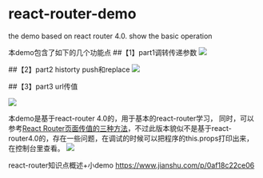 # react-router-demo
the demo  based on react router 4.0. show the basic operation

本demo包含了如下的几个功能点
##【1】part1调转传递参数
![](https://upload-images.jianshu.io/upload_images/5471980-41ab1987aa88e88c.gif?imageMogr2/auto-orient/strip)

##【2】part2 historty push和replace
![](https://upload-images.jianshu.io/upload_images/5471980-53d34c6757ebb6b3.gif?imageMogr2/auto-orient/strip)


##【3】part3  url传值

![](https://upload-images.jianshu.io/upload_images/5471980-1834705a95b74471.gif?imageMogr2/auto-orient/strip)

本demo是基于react-router 4.0的，用于基本的react-router学习，
同时，可以参考[React Router页面传值的三种方法](https://blog.csdn.net/qq_23158083/article/details/68488831)，不过此版本貌似不是基于react-router4.0的，存在一些问题，在调试的时候可以把程序的this.props打印出来，在控制台里查看。
![](https://upload-images.jianshu.io/upload_images/5471980-58dc8662a3dad7b5.png?imageMogr2/auto-orient/strip%7CimageView2/2/w/1240)

react-router知识点概述+小demo
https://www.jianshu.com/p/0af18c22ce06